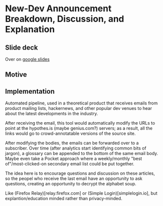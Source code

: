 # New-Dev Announcement Breakdown, Discussion, and Explanation


## Slide deck

Over on [google slides](https://docs.google.com/presentation/d/1oNNFtGpqNN1R32kBidtnlbkIJnazaNr26dnwOrpNtck/edit?usp=drivesdk)


## Motive



## Implementation
Automated pipeline, used in a theoretical product that receives emails from product mailing lists, hackernews, and other popular dev venues to hear about the latest developments in the industry.

After receiving the email, this tool would automatically modify the URLs to point at the hypothes.is (maybe genius.com?) servers; as a result, all the links would go to crowd-annotatable versions of the source site.

After modifying the bodies, the emails can be forwarded over to a subscriber. Over time (after analytics start identifying common bits of jargon), a glossary can be appended to the bottom of the same email body. Maybe even take a Pocket approach where a weekly/monthly "best of"/most-clicked-on secondary email list could be put together.

The idea here is to encourage questions and discussion on these articles, so the peopel who receive the last email have an opportunity to ask questions, creating an opportunity to decrypt the alphabet soup.

Like (Firefox Relay)[relay.firefox.com] or (Simple Login)[simplelogin.io], but explantion/education minded rather than privacy-minded.